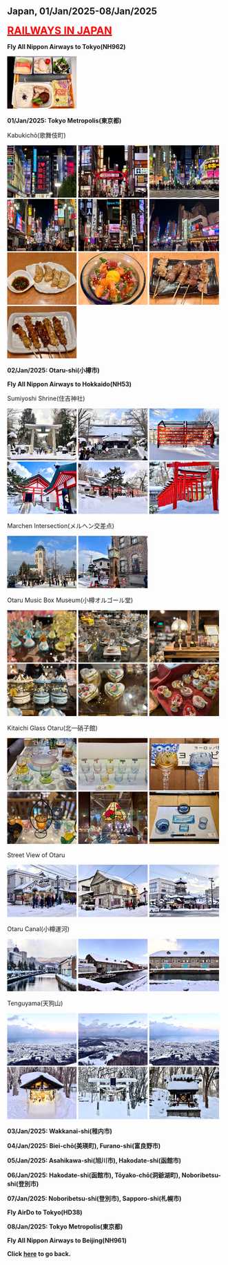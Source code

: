 ## Japan, 01/Jan/2025-08/Jan/2025

**[<font color=red size=5><u>RAILWAYS IN JAPAN</u></font>](https://wqgcx.github.io/transport/20250101JP/JR/)**

**Fly All Nippon Airways to Tokyo(NH962)**

<img src="../20250101JP_photos/IMG_5833.jpeg" width="32%">

**01/Jan/2025: Tokyo Metropolis(東京都)**

Kabukichō(歌舞伎町)

<img src="../20250101JP_photos/IMG_5836.jpeg" width="32%">
<img src="../20250101JP_photos/IMG_5838.jpeg" width="32%">
<img src="../20250101JP_photos/IMG_5835.jpeg" width="32%">
<img src="../20250101JP_photos/IMG_5840.jpeg" width="32%">
<img src="../20250101JP_photos/IMG_5842.jpeg" width="32%">
<img src="../20250101JP_photos/IMG_5846.jpeg" width="32%">
<img src="../20250101JP_photos/IMG_5849.jpeg" width="32%">
<img src="../20250101JP_photos/IMG_5852.jpeg" width="32%">
<img src="../20250101JP_photos/IMG_5853.jpeg" width="32%">
<img src="../20250101JP_photos/IMG_5854.jpeg" width="32%">

**02/Jan/2025: Otaru-shi(小樽市)**

**Fly All Nippon Airways to Hokkaido(NH53)**

Sumiyoshi Shrine(住吉神社)

<img src="../20250101JP_photos/IMG_5858.jpeg" width="32%">
<img src="../20250101JP_photos/IMG_5859.jpeg" width="32%">
<img src="../20250101JP_photos/IMG_5860.jpeg" width="32%">
<img src="../20250101JP_photos/IMG_5861.jpeg" width="32%">
<img src="../20250101JP_photos/IMG_5862.jpeg" width="32%">
<img src="../20250101JP_photos/IMG_5864.jpeg" width="32%">

Marchen Intersection(メルヘン交差点)

<img src="../20250101JP_photos/IMG_5866.jpeg" width="32%">
<img src="../20250101JP_photos/IMG_5868.jpeg" width="32%">

Otaru Music Box Museum(小樽オルゴール堂)

<img src="../20250101JP_photos/IMG_5872.jpeg" width="32%">
<img src="../20250101JP_photos/IMG_5876.jpeg" width="32%">
<img src="../20250101JP_photos/IMG_5878.jpeg" width="32%">
<img src="../20250101JP_photos/IMG_5881.jpeg" width="32%">
<img src="../20250101JP_photos/IMG_5882.jpeg" width="32%">
<img src="../20250101JP_photos/IMG_5885.jpeg" width="32%">

Kitaichi Glass Otaru(北一硝子館)

<img src="../20250101JP_photos/IMG_5887.jpeg" width="32%">
<img src="../20250101JP_photos/IMG_5888.jpeg" width="32%">
<img src="../20250101JP_photos/IMG_5891.jpeg" width="32%">
<img src="../20250101JP_photos/IMG_5893.jpeg" width="32%">
<img src="../20250101JP_photos/IMG_5894.jpeg" width="32%">
<img src="../20250101JP_photos/IMG_5895.jpeg" width="32%">

Street View of Otaru

<img src="../20250101JP_photos/IMG_5898.jpeg" width="32%">
<img src="../20250101JP_photos/IMG_5899.jpeg" width="32%">
<img src="../20250101JP_photos/IMG_5905.jpeg" width="32%">

Otaru Canal(小樽運河)

<img src="../20250101JP_photos/IMG_5903.jpeg" width="32%">
<img src="../20250101JP_photos/IMG_5907.jpeg" width="32%">
<img src="../20250101JP_photos/IMG_5910.jpeg" width="32%">

Tenguyama(天狗山)

<img src="../20250101JP_photos/IMG_5918.jpeg" width="32%">
<img src="../20250101JP_photos/IMG_5919.jpeg" width="32%">
<img src="../20250101JP_photos/IMG_5920.jpeg" width="32%">
<img src="../20250101JP_photos/IMG_5923.jpeg" width="32%">
<img src="../20250101JP_photos/IMG_5926.jpeg" width="32%">
<img src="../20250101JP_photos/IMG_5928.jpeg" width="32%">

**03/Jan/2025: Wakkanai-shi(稚内市)**

**04/Jan/2025: Biei-chō(美瑛町), Furano-shi(富良野市)**

**05/Jan/2025: Asahikawa-shi(旭川市), Hakodate-shi(函館市)**

**06/Jan/2025: Hakodate-shi(函館市), Tōyako-chō(洞爺湖町), Noboribetsu-shi(登別市)**

**07/Jan/2025: Noboribetsu-shi(登別市), Sapporo-shi(札幌市)**

**Fly AirDo to Tokyo(HD38)**

**08/Jan/2025: Tokyo Metropolis(東京都)**

**Fly All Nippon Airways to Beijing(NH961)**

**Click [here](https://wqgcx.github.io/transport/) to go back.**
